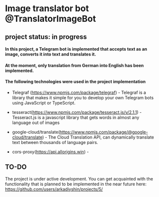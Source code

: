 # Image translator bot @TranslatorImageBot

## project status: in progress

#### In this project, a Telegram bot is implemented that accepts text as an image, converts it into text and translates it.
#### At the moment, only translation from German into English has been implemented.

#### The following technologies were used in the project implementation

- Telegraf (https://www.npmjs.com/package/telegraf) - Telegraf is a library that makes it simple for you to develop your own Telegram bots using JavaScript or TypeScript.

- tesseract(https://www.npmjs.com/package/tesseract.js/v/2.1.1) - Tesseract.js is a javascript library that gets words in almost any language out of images

- google-cloud/translate(https://www.npmjs.com/package/@google-cloud/translate) - The Cloud Translation API, can dynamically translate text between thousands of language pairs.

- cors-proxy(https://api.allorigins.win) - 

## TO-DO
The project is under active development. You can get acquainted with the functionality that is planned to be implemented in the near future here: https://github.com/users/arkadiyshin/projects/5/


